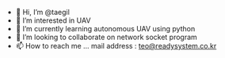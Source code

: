 - 👋 Hi, I’m @taegil
- 👀 I’m interested in UAV
- 🌱 I’m currently learning autonomous UAV using python
- 💞️ I’m looking to collaborate on network socket program
- 📫 How to reach me ... mail address : teo@readysystem.co.kr

<!---
taegil/taegil is a ✨ special ✨ repository because its `README.md` (this file) appears on your GitHub profile.
You can click the Preview link to take a look at your changes.
--->
